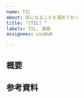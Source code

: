 ```yaml
---
name: TIL
about: 気になることを溜めておく
title: "[TIL] "
labels: TIL, 連絡
assignees: usa0w0

---
```


## 概要


## 参考資料
